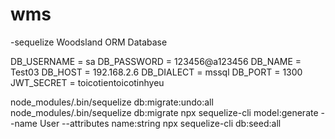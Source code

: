 # wms

-sequelize
Woodsland ORM Database

DB_USERNAME = sa
DB_PASSWORD = 123456@a123456
DB_NAME = Test03
DB_HOST = 192.168.2.6
DB_DIALECT = mssql
DB_PORT = 1300
JWT_SECRET = toicotientoicotinhyeu

node_modules/.bin/sequelize db:migrate:undo:all
node_modules/.bin/sequelize db:migrate
npx sequelize-cli model:generate --name User --attributes name:string
npx sequelize-cli db:seed:all
